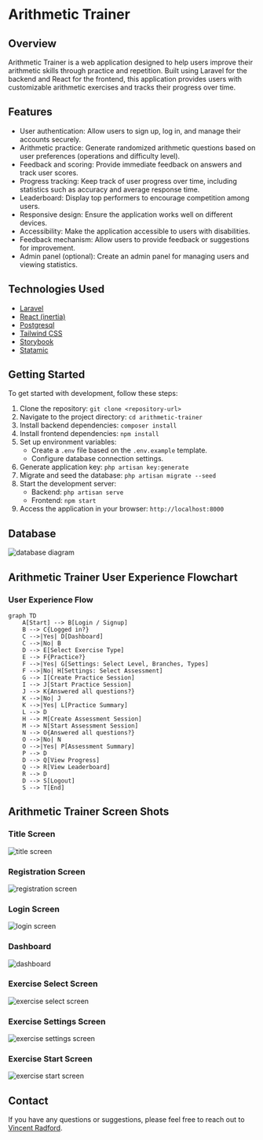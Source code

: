 # Arithmetic Trainer

## Overview

Arithmetic Trainer is a web application designed to help users improve their arithmetic skills through practice and repetition. Built using Laravel for the backend and React for the frontend, this application provides users with customizable arithmetic exercises and tracks their progress over time.

## Features

- User authentication: Allow users to sign up, log in, and manage their accounts securely.
- Arithmetic practice: Generate randomized arithmetic questions based on user preferences (operations and difficulty level).
- Feedback and scoring: Provide immediate feedback on answers and track user scores.
- Progress tracking: Keep track of user progress over time, including statistics such as accuracy and average response time.
- Leaderboard: Display top performers to encourage competition among users.
- Responsive design: Ensure the application works well on different devices.
- Accessibility: Make the application accessible to users with disabilities.
- Feedback mechanism: Allow users to provide feedback or suggestions for improvement.
- Admin panel (optional): Create an admin panel for managing users and viewing statistics.

## Technologies Used

- [Laravel](https://laravel.com/docs/11.x)
- [React (inertia)](https://inertiajs.com/)
- [Postgresql](https://www.postgresql.org/docs/)
- [Tailwind CSS](https://tailwindcss.com/docs/installation)
- [Storybook](https://storybook.js.org/docs/get-started)
- [Statamic](https://statamic.dev/installing)

## Getting Started

To get started with development, follow these steps:

1. Clone the repository: `git clone <repository-url>`
2. Navigate to the project directory: `cd arithmetic-trainer`
3. Install backend dependencies: `composer install`
4. Install frontend dependencies: `npm install`
5. Set up environment variables:
   - Create a `.env` file based on the `.env.example` template.
   - Configure database connection settings.
6. Generate application key: `php artisan key:generate`
7. Migrate and seed the database: `php artisan migrate --seed`
8. Start the development server:
   - Backend: `php artisan serve`
   - Frontend: `npm start`
9. Access the application in your browser: `http://localhost:8000`

## Database

![database diagram](./readme/assets/images/database_diagram.png)

## Arithmetic Trainer User Experience Flowchart

### User Experience Flow

<!-- TODO Update Flow Chart -->

```mermaid
graph TD
    A[Start] --> B[Login / Signup]
    B --> C{Logged in?}
    C -->|Yes| D[Dashboard]
    C -->|No| B
    D --> E[Select Exercise Type]
    E --> F{Practice?}
    F -->|Yes| G[Settings: Select Level, Branches, Types]
    F -->|No| H[Settings: Select Assessment]
    G --> I[Create Practice Session]
    I --> J[Start Practice Session]
    J --> K{Answered all questions?}
    K -->|No| J
    K -->|Yes| L[Practice Summary]
    L --> D
    H --> M[Create Assessment Session]
    M --> N[Start Assessment Session]
    N --> O{Answered all questions?}
    O -->|No| N
    O -->|Yes| P[Assessment Summary]
    P --> D
    D --> Q[View Progress]
    Q --> R[View Leaderboard]
    R --> D
    D --> S[Logout]
    S --> T[End]

```

## Arithmetic Trainer Screen Shots

### Title Screen

![title screen](./readme/assets/images/site/title-screen.png)

### Registration Screen

![registration screen](./readme/assets/images/site/registration-screen.png)

### Login Screen

![login screen](./readme/assets/images/site/login-screen.png)

### Dashboard
![dashboard](./readme/assets/images/site/dashboard.png)

### Exercise Select Screen

![exercise select screen](./readme/assets/images/site/exercise-select.png)

### Exercise Settings Screen

![exercise settings screen](./readme/assets/images/site/exercise-settings.png)

### Exercise Start Screen

![exercise start screen](./readme/assets/images/site/exercise-start.png)

<!-- TODO Add remaing page screen shots -->

<!-- TODO Add backend route docs -->

## Contact

If you have any questions or suggestions, please feel free to reach out to [Vincent Radford](mailto:vmradford@gmail.com).
